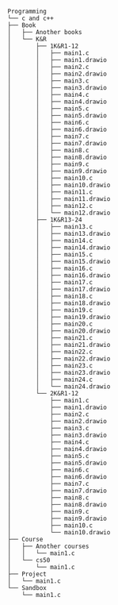     Programming
    └── c and c++
    ├── Book
    │   ├── Another books
    │   └── K&R
    │       ├── 1K&R1-12
    │       │   ├── main1.c
    │       │   ├── main1.drawio
    │       │   ├── main2.c
    │       │   ├── main2.drawio
    │       │   ├── main3.c
    │       │   ├── main3.drawio
    │       │   ├── main4.c
    │       │   ├── main4.drawio
    │       │   ├── main5.c
    │       │   ├── main5.drawio
    │       │   ├── main6.c
    │       │   ├── main6.drawio
    │       │   ├── main7.c
    │       │   ├── main7.drawio
    │       │   ├── main8.c
    │       │   ├── main8.drawio
    │       │   ├── main9.c
    │       │   ├── main9.drawio
    │       │   ├── main10.c
    │       │   ├── main10.drawio
    │       │   ├── main11.c
    │       │   ├── main11.drawio
    │       │   ├── main12.c
    │       │   └── main12.drawio
    │       ├── 1K&R13-24
    │       │   ├── main13.c
    │       │   ├── main13.drawio
    │       │   ├── main14.c
    │       │   ├── main14.drawio
    │       │   ├── main15.c
    │       │   ├── main15.drawio
    │       │   ├── main16.c
    │       │   ├── main16.drawio
    │       │   ├── main17.c
    │       │   ├── main17.drawio
    │       │   ├── main18.c
    │       │   ├── main18.drawio
    │       │   ├── main19.c
    │       │   ├── main19.drawio
    │       │   ├── main20.c
    │       │   ├── main20.drawio
    │       │   ├── main21.c
    │       │   ├── main21.drawio
    │       │   ├── main22.c
    │       │   ├── main22.drawio
    │       │   ├── main23.c
    │       │   ├── main23.drawio
    │       │   ├── main24.c
    │       │   └── main24.drawio
    │       └── 2K&R1-12
    │           ├── main1.c
    │           ├── main1.drawio
    │           ├── main2.c
    │           ├── main2.drawio
    │           ├── main3.c
    │           ├── main3.drawio
    │           ├── main4.c
    │           ├── main4.drawio
    │           ├── main5.c
    │           ├── main5.drawio
    │           ├── main6.c
    │           ├── main6.drawio
    │           ├── main7.c
    │           ├── main7.drawio
    │           ├── main8.c
    │           ├── main8.drawio
    │           ├── main9.c
    │           ├── main9.drawio
    │           ├── main10.c
    │           └── main10.drawio
    ├── Course
    │   ├── Another courses
    │   │   └── main1.c
    │   └── cs50
    │       └── main1.c
    ├── Project
    │   └── main1.c
    └── Sandbox
        └── main1.c
